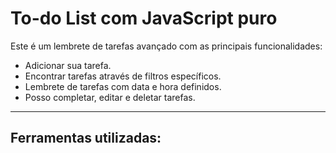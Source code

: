 # To-do List com JavaScript puro

Este é um lembrete de tarefas avançado com as principais funcionalidades:
- Adicionar sua tarefa.
- Encontrar tarefas através de filtros específicos.
- Lembrete de tarefas com data e hora definidos. 
- Posso completar, editar e deletar tarefas.
---
## Ferramentas utilizadas:
